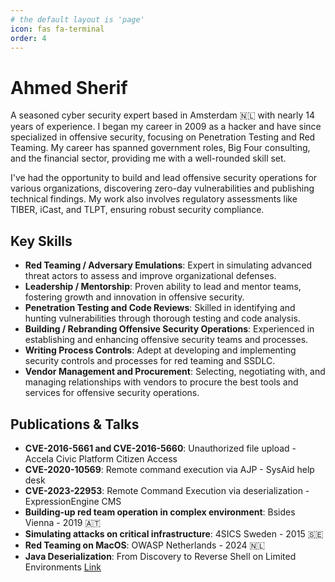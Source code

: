 ```yaml
---
# the default layout is 'page'
icon: fas fa-terminal
order: 4
---
```

# Ahmed Sherif
A seasoned cyber security expert based in Amsterdam 🇳🇱 with nearly 14 years of experience. I began my career in 2009 as a hacker and have since specialized in offensive security, focusing on Penetration Testing and Red Teaming. My career has spanned government roles, Big Four consulting, and the financial sector, providing me with a well-rounded skill set.

I've had the opportunity to build and lead offensive security operations for various organizations, discovering zero-day vulnerabilities and publishing technical findings. My work also involves regulatory assessments like TIBER, iCast, and TLPT, ensuring robust security compliance.

## Key Skills

- **Red Teaming / Adversary Emulations**: Expert in simulating advanced threat actors to assess and improve organizational defenses.
- **Leadership / Mentorship**: Proven ability to lead and mentor teams, fostering growth and innovation in offensive security.
- **Penetration Testing and Code Reviews**: Skilled in identifying and hunting vulnerabilities through thorough testing and code analysis.
- **Building / Rebranding Offensive Security Operations**: Experienced in establishing and enhancing offensive security teams and processes.
- **Writing Process Controls**: Adept at developing and implementing security controls and processes for red teaming and SSDLC.
- **Vendor Management and Procurement**: Selecting, negotiating with, and managing relationships with vendors to procure the best tools and services for offensive security operations.

## Publications & Talks

- **CVE-2016-5661 and CVE-2016-5660**: Unauthorized file upload - Accela Civic Platform Citizen Access
- **CVE-2020-10569**: Remote command execution via AJP - SysAid help desk
- **CVE-2023-22953**: Remote Command Execution via deserialization - ExpressionEngine CMS
- **Building-up red team operation in complex environment**: Bsides Vienna - 2019 🇦🇹
- **Simulating attacks on critical infrastructure**: 4SICS Sweden - 2015  🇸🇪
- **Red Teaming on MacOS**: OWASP Netherlands - 2024 🇳🇱
- **Java Deserialization**: From Discovery to Reverse Shell on Limited Environments [Link](https://medium.com/abn-amro-red-team/java-deserialization-from-discovery-to-reverse-shell-on-limited-environments-2e7b4e14fbef)
